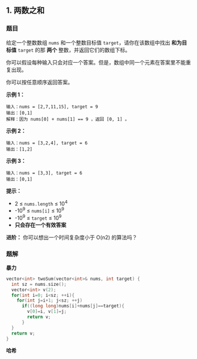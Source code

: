 ## 1. 两数之和

### 题目

给定一个整数数组 `nums` 和一个整数目标值 `target`，请你在该数组中找出 **和为目标值** `target` 的那 **两个** 整数，并返回它们的数组下标。

你可以假设每种输入只会对应一个答案。但是，数组中同一个元素在答案里不能重复出现。

你可以按任意顺序返回答案。

**示例 1：**

```
输入：nums = [2,7,11,15], target = 9
输出：[0,1]
解释：因为 nums[0] + nums[1] == 9 ，返回 [0, 1] 。
```

**示例 2：**

```
输入：nums = [3,2,4], target = 6
输出：[1,2]
```

**示例 3：**

```
输入：nums = [3,3], target = 6
输出：[0,1]
```

**提示：**

- 2 ≤ `nums.length` ≤ 10<sup>4</sup>
- -10<sup>9</sup> ≤ `nums[i]` ≤ 10<sup>9</sup>
- -10<sup>9</sup> ≤ `target` ≤ 10<sup>9</sup>
- **只会存在一个有效答案**

**进阶：** 你可以想出一个时间复杂度小于 O(n2) 的算法吗？

### 题解

**暴力**

```cpp
vector<int> twoSum(vector<int>& nums, int target) {
  int sz = nums.size();
  vector<int> v(2);
  for(int i=0; i<sz; ++i){
    for(int j=i+1; j<sz; ++j)
      if((long long)nums[i]+nums[j]==target){
        v[0]=i, v[1]=j;
        return v;
      }
  }
  return v;
}
```

**哈希**

```

```
